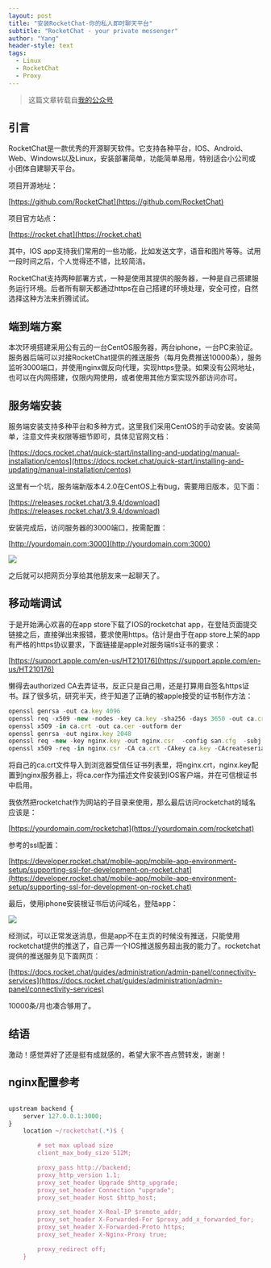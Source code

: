 ```yaml
---
layout: post
title: "安装RocketChat-你的私人即时聊天平台"
subtitle: "RocketChat - your private messenger"
author: "Yang"
header-style: text
tags:
  - Linux
  - RocketChat
  - Proxy
---
```


> 这篇文章转载自[我的公众号](https://mp.weixin.qq.com/s?__biz=Mzg5NjYxNzI3NA==&mid=2247483728&idx=1&sn=7b38de60ea5721a393ccdc311c875205&chksm=c07f1f05f70896139360497145e5cf6a113d7286faf64e9c02dc394ce5eee758c606f3422c0d&token=1624824886)

引言
--

RocketChat是一款优秀的开源聊天软件。它支持各种平台，IOS、Android、Web、Windows以及Linux，安装部署简单，功能简单易用，特别适合小公司或小团体自建聊天平台。

项目开源地址：

[https://github.com/RocketChat](https://github.com/RocketChat)

项目官方站点：

[https://rocket.chat](https://rocket.chat)

其中，IOS app支持我们常用的一些功能，比如发送文字，语音和图片等等。试用一段时间之后，个人觉得还不错，比较简洁。

RocketChat支持两种部署方式，一种是使用其提供的服务器，一种是自己搭建服务运行环境。后者所有聊天都通过https在自己搭建的环境处理，安全可控，自然选择这种方法来折腾试试。


端到端方案
--

本次环境搭建采用公有云的一台CentOS服务器，两台iphone，一台PC来验证。服务器后端可以对接RocketChat提供的推送服务（每月免费推送10000条），服务监听3000端口，并使用nginx做反向代理，实现https登录。如果没有公网地址，也可以在内网搭建，仅限内网使用，或者使用其他方案实现外部访问亦可。


服务端安装
--

服务端安装支持多种平台和多种方式，这里我们采用CentOS的手动安装。安装简单，注意文件夹权限等细节即可，具体见官网文档：

[https://docs.rocket.chat/quick-start/installing-and-updating/manual-installation/centos](https://docs.rocket.chat/quick-start/installing-and-updating/manual-installation/centos)

这里有一个坑，服务端新版本4.2.0在CentOS上有bug，需要用旧版本，见下面：

[https://releases.rocket.chat/3.9.4/download](https://releases.rocket.chat/3.9.4/download)

安装完成后，访问服务器的3000端口，按需配置：

[http://yourdomain.com:3000](http://yourdomain.com:3000)

![](https://yangyanghoho.github.io/img/in-post/post-chat/11.jpg)

之后就可以把网页分享给其他朋友来一起聊天了。


移动端调试
--

于是开始满心欢喜的在app store下载了IOS的rocketchat app，在登陆页面提交链接之后，直接弹出来报错，要求使用https。估计是由于在app store上架的app有严格的https协议要求，下面链接是apple对服务端tls证书的要求：

[https://support.apple.com/en-us/HT210176](https://support.apple.com/en-us/HT210176)

懒得去authorized CA去弄证书，反正只是自己用，还是打算用自签名https证书。踩了很多坑，研究半天，终于知道了正确的被apple接受的证书制作方法：

```ts
openssl genrsa -out ca.key 4096
openssl req -x509 -new -nodes -key ca.key -sha256 -days 3650 -out ca.crt -subj "/C=CN/ST=Liaoning/L=Dalian/O=TestCorp/OU=TestCorpWeb/CN=TestRootCA"
openssl x509 -in ca.crt -out ca.cer -outform der
openssl genrsa -out nginx.key 2048
openssl req -new -key nginx.key -out nginx.csr  -config san.cfg  -subj  "/C=CN/ST=Liaoning/L=Dalian/O=TestCorp/OU=TestCorpWeb/CN=yourdomain.com"
openssl x509 -req -in nginx.csr -CA ca.crt -CAkey ca.key -CAcreateserial -out nginx.crt -extensions req_ext -extfile san.cfg -days 825 -sha256
```

将自己的ca.crt文件导入到浏览器受信任证书列表里，将nginx.crt，nginx.key配置到nginx服务器上，将ca.cer作为描述文件安装到IOS客户端，并在可信根证书中启用。

我依然把rocketchat作为网站的子目录来使用，那么最后访问rocketchat的域名应该是：

[https://yourdomain.com/rocketchat](https://yourdomain.com/rocketchat)

参考的ssl配置：

[https://developer.rocket.chat/mobile-app/mobile-app-environment-setup/supporting-ssl-for-development-on-rocket.chat](https://developer.rocket.chat/mobile-app/mobile-app-environment-setup/supporting-ssl-for-development-on-rocket.chat)

最后，使用iphone安装根证书后访问域名，登陆app：

![](https://yangyanghoho.github.io/img/in-post/post-chat/22.jpg)

经测试，可以正常发送消息，但是app不在主页的时候没有推送，只能使用rocketchat提供的推送了，自己弄一个IOS推送服务超出我的能力了。rocketchat提供的推送服务见下面网页：

[https://docs.rocket.chat/guides/administration/admin-panel/connectivity-services](https://docs.rocket.chat/guides/administration/admin-panel/connectivity-services)

10000条/月也凑合够用了。


结语
--

激动！感觉弄好了还是挺有成就感的，希望大家不吝点赞转发，谢谢！


nginx配置参考
--

```ts

upstream backend {
    server 127.0.0.1:3000;
}
    location ~/rocketchat(.*)$ {

        # set max upload size
        client_max_body_size 512M;

        proxy_pass http://backend;
        proxy_http_version 1.1;
        proxy_set_header Upgrade $http_upgrade;
        proxy_set_header Connection "upgrade";
        proxy_set_header Host $http_host;

        proxy_set_header X-Real-IP $remote_addr;
        proxy_set_header X-Forwarded-For $proxy_add_x_forwarded_for;
        proxy_set_header X-Forwarded-Proto https;
        proxy_set_header X-Nginx-Proxy true;

        proxy_redirect off;
    }
```
